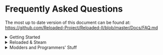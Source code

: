 # Frequently Asked Questions

The most up to date version of this document can be found at: https://github.com/Reloaded-Project/Reloaded-II/blob/master/Docs/FAQ.md

<details>
<summary>Getting Started</summary>

### What are the official download links for Reloaded?

The official downloads for Reloaded-II are on
- *Github* https://github.com/Reloaded-Project/Reloaded-II/releases
- *GameBanana* https://gamebanana.com/tools/6693

Anything else is unofficial.

Github is always kept up to date while Gamebanana is sometimes updated slightly less periodically. Regardless of what you download, the launcher will always offer to update itself to the latest up to date version.

Complete documentation for Reloaded is available on Github: https://github.com/Reloaded-Project/Reloaded-II#reloaded-for-end-users.

### Reloaded doesn't boot, what should I do?

Have you installed the dependencies?
No, seriously, 99% of the time it's just that. 

Please look directly above the download button on both GameBanana and Github and download **ALL** of the linked dependencies.

### How do I get started with using Reloaded?

It's as easy as 1,2,3. Take a look at the quick start guide!
https://github.com/Reloaded-Project/Reloaded-II/blob/master/Docs/QuickStart.md

![](https://cdn.discordapp.com/attachments/745941458686705767/746941213982326865/AddAnApplication.gif)
![](https://cdn.discordapp.com/attachments/745941458686705767/746941230813806652/DownloadModAndUnhide.gif)
![](https://cdn.discordapp.com/attachments/745941458686705767/746941241383583744/EnableModAndLaunchGame.gif)

### How do I report issues with Reloaded?
Please use the following link: https://github.com/Reloaded-Project/Reloaded-II/issues

</details>

<details>
<summary>Reloaded &amp; Steam</summary>

### Can I use Reloaded with Steam games?

You might notice that for many Steam games, trying to launch them in Reloaded typically yields in the Steam launcher showing up and re-launching the game without mods.

There exists a mod to stop this behaviour https://github.com/Reloaded-Project/reloaded.universal.steamhook which should work with most games; while keeping Steam functionality of most games still intact.

Alternatively if this does not work, try using ASI Loader (see below).

**This does NOT circumvent or interact with DRM**
(PS. In the 0.0001% everything else fails, use Auto Inject as **last** resort)

### Can I use Reloaded with Steam Overlay/Controller Support?

There are multiple ways to do so, but the two recommended ones are:
- Add Reloaded Shortcut to Steam
- Load Reloaded via a DLL replacement based code loader (e.g. Ultimate ASI Loader)

For the first option, simply create a shortcut from within the Reloaded launcher and add it to Steam, then copy the `Target` from your shortcut properties into Steam's own `Target` field.

![Example](https://cdn.discordapp.com/attachments/745941458686705767/746954484990607450/90083094-8855f400-dd09-11ea-9e6b-494f6977c327.png)

The second option can now also be automated from the launcher, by expanding the `Advanced` section of `Add/Edit Application Menu`. Simply press the `Deploy ASI Loader` button and voila!

![Example2](https://cdn.discordapp.com/attachments/745941458686705767/746954951850328135/unknown.png)

### My controller does not work when using Reloaded

You're probably using an old style controller with a game that only supports Xbox-style (XInput) controllers.

Please see https://github.com/Reloaded-Project/Reloaded-II/issues/38 for more details and workarounds.

### Can I use Reloaded with Multiplayer Games?
Please don't, this isn't what Reloaded was built for and you'll most likely get banned if the game has a decent anticheat.
</details>

<details>
<summary>Modders and Programmers' Stuff</summary>

### How do I get started with making mods for Reloaded?

Getting started with making mods is very easy, you can in fact do it from inside the launcher itself!

![](https://cdn.discordapp.com/attachments/745941458686705767/746942148816928828/unknown.png)

Follow this guide for an explanation of things: https://github.com/Reloaded-Project/Reloaded-II/blob/master/Docs/GettingStartedMods.md

Most people starting out without programming knowledge will probably be interested in replacing the game's files with their own. In this case, consider using the file redirector mod: https://github.com/Reloaded-Project/reloaded.universal.redirector#how-to-use

Set it as a dependency during mod creation (or after by expanding `Extra Options` inside `Manage Mods` menu), drop some files in your mods and off you go!

There is also a guide for publishing mods, which details how to e.g. get update support on GameBanana: https://github.com/Reloaded-Project/Reloaded-II/blob/master/Docs/UpdateSupport.md

But before you get going, reach out and consult the community! If they are already using Reloaded they may have some fancy mods, tools, or both!

### How do I get started with programming mods for Reloaded?

As a programmer you should have an adequate level of self sufficiency. As such, please follow the following guide: https://github.com/Reloaded-Project/Reloaded-II/blob/master/Docs/DeveloperModGuide.md

![](https://cdn.discordapp.com/attachments/745941458686705767/746946696797356072/NewProject.png)

Programmers' section for Reloaded is available here:
https://github.com/Reloaded-Project/Reloaded-II/blob/master/Docs/DeveloperModGuide.md

Documentation for two of the most commonly used libraries (they are part of the template!) can be found in the following places:
https://github.com/Reloaded-Project/Reloaded.Memory
https://github.com/Reloaded-Project/Reloaded.Hooks

### How can I contribute to Reloaded?

The easiest way to contribute to Reloaded is to look at the issue list on Github: https://github.com/Reloaded-Project/Reloaded-II/issues

Anything labelled as `accepted` is up for grabs by anyone, unless assigned to a specific user.
Just make sure to follow the coding style in the existing projects and try to write good code. 
If the code isn't up to scruff, you might be asked to make changes.

Instructions for building Reloaded, and some of the details of its internal workings are also available as part of the documentation https://github.com/Reloaded-Project/Reloaded-II#reloaded-for-potential-contributors

**Documentation, especially one that benefits the end user is just as valuable as any code.**

### I/Our community are from a C/C++ background? Is there any way we can transfer our existing work?

Reloaded CAN load native DLLs, albeit with limited support. 
For more details please see: https://github.com/Reloaded-Project/Reloaded-II/blob/master/Docs/NativeMods.md

If your mod was written with an ASI Loader in mind, it should work out of the box.
If your existing mod is tied with a specific mod loader (e.g. using some kind of loader API), you will need to find a way to replace this functionality.

Please note that config files may be dropped in game directory for mods originally meant for ASI loaders, unless the mod explicitly checks DLL directory; you might need to make minor changes to your mods to account for that.

You will still need to generate a mod configuration as per the guide.

</details>
